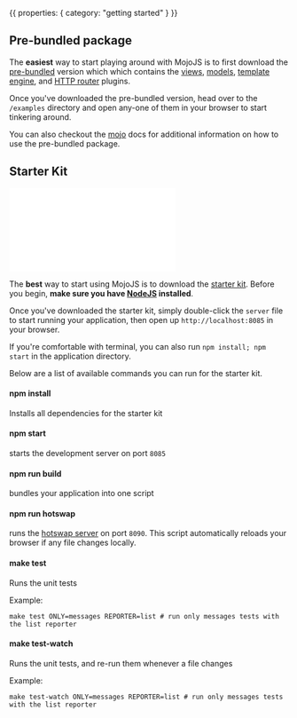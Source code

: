 {{
  properties: {
    category: "getting started"
  }
}}


## Pre-bundled package

The **easiest** way to start playing around with MojoJS is to first download the [pre-bundled](https://github.com/mojo-js/mojo.js/archive/master.zip) version which which contains the [views](http://github.com/mojo-js/mojo-views), [models](http://github.com/mojo-js/mojo-models), [template engine](http://github.com/mojo-js/mojo-paperclip), and [HTTP router](http://github.com/mojo-js/mojo-router) plugins.

Once you've downloaded the pre-bundled version, head over to the `/examples` directory and open any-one of them in your browser to start
tinkering around.

You can also checkout the [mojo](/docs/api/mojo) docs for additional information on how to use the pre-bundled package.


## Starter Kit

<iframe class="video" src="//www.youtube.com/embed/FSq_yUbHkfQ" frameborder="0" allowfullscreen></iframe>

The **best** way to start using MojoJS is to download the [starter kit](https://github.com/mojo-js/mojo-starter). Before you
begin, **make sure you have [NodeJS](http://nodejs.org/) installed**.

Once you've downloaded the starter kit, simply double-click the `server` file to start running your  application, then open up `http://localhost:8085` in your browser.

If you're comfortable with terminal, you can also run `npm install; npm start` in the application directory. 

Below are a list of available commands you can run for the starter kit.

#### npm install

Installs all dependencies for the starter kit

#### npm start

starts the development server on port `8085`

#### npm run build

bundles your application into one script

#### npm run hotswap

runs the [hotswap server](https://github.com/browsertap/ditto.js) on port `8090`. This script automatically reloads
your browser if any file changes locally.

#### make test

Runs the unit tests

Example:

```
make test ONLY=messages REPORTER=list # run only messages tests with the list reporter
```

#### make test-watch

Runs the unit tests, and re-run them whenever a file changes


Example:

```
make test-watch ONLY=messages REPORTER=list # run only messages tests with the list reporter
```

